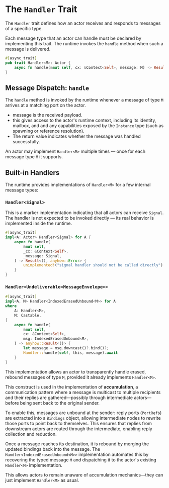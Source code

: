 # The `Handler` Trait

The `Handler` trait defines how an actor receives and responds to messages of a specific type.

Each message type that an actor can handle must be declared by implementing this trait. The runtime invokes the `handle` method when such a message is delivered.

```rust
#[async_trait]
pub trait Handler<M>: Actor {
    async fn handle(&mut self, cx: &Context<Self>, message: M) -> Result<(), anyhow::Error>;
}
```

## Message Dispatch: `handle`

The `handle` method is invoked by the runtime whenever a message of type `M` arrives at a matching port on the actor.
- message is the received payload.
- this gives access to the actor's runtime context, including its identity, mailbox, and and any capabilities exposed by the `Instance` type (such as spawning or reference resolution).
- The return value indicates whether the message was handled successfully.

An actor may implement `Handler<M>` multiple times — once for each message type `M` it supports.

## Built-in Handlers

The runtime provides implementations of `Handler<M>` for a few internal message types:

### `Handler<Signal>`

This is a marker implementation indicating that all actors can receive `Signal`. The handler is not expected to be invoked directly — its real behavior is implemented inside the runtime.
```rust
#[async_trait]
impl<A: Actor> Handler<Signal> for A {
    async fn handle(
        &mut self,
        _cx: &Context<Self>,
        _message: Signal,
    ) -> Result<(), anyhow::Error> {
        unimplemented!("signal handler should not be called directly")
    }
}
```

### `Handler<Undeliverable<MessageEnvelope>>`

```rust
#[async_trait]
impl<A, M> Handler<IndexedErasedUnbound<M>> for A
where
    A: Handler<M>,
    M: Castable,
{
    async fn handle(
        &mut self,
        cx: &Context<Self>,
        msg: IndexedErasedUnbound<M>,
    ) -> anyhow::Result<()> {
        let message = msg.downcast()?.bind()?;
        Handler::handle(self, this, message).await
    }
}
```
This implementation allows an actor to transparently handle erased, rebound messages of type `M`, provided it already implements `Handler<M>`.

This construct is used in the implementation of **accumulation**, a communication pattern where a message is multicast to multiple recipients and their replies are gathered—possibly through intermediate actors—before being sent back to the original sender.

To enable this, messages are unbound at the sender: reply ports (`PortRef`s) are extracted into a `Bindings` object, allowing intermediate nodes to rewrite those ports to point back to themselves. This ensures that replies from downstream actors are routed through the intermediate, enabling reply collection and reduction.

Once a message reaches its destination, it is rebound by merging the updated bindings back into the message. The `Handler<IndexedErasedUnbound<M>>` implementation automates this by recovering the typed message `M` and dispatching it to the actor's existing `Handler<M>` implementation.

This allows actors to remain unaware of accumulation mechanics—they can just implement `Handler<M>` as usual.
